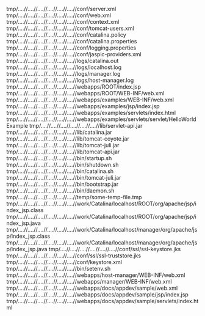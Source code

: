 tmp/....//....//....//....//....//....//conf/server.xml
tmp/....//....//....//....//....//....//conf/web.xml
tmp/....//....//....//....//....//....//conf/context.xml
tmp/....//....//....//....//....//....//conf/tomcat-users.xml
tmp/....//....//....//....//....//....//conf/catalina.policy
tmp/....//....//....//....//....//....//conf/catalina.properties
tmp/....//....//....//....//....//....//conf/logging.properties
tmp/....//....//....//....//....//....//conf/jaspic-providers.xml
tmp/....//....//....//....//....//....//logs/catalina.out
tmp/....//....//....//....//....//....//logs/localhost.log
tmp/....//....//....//....//....//....//logs/manager.log
tmp/....//....//....//....//....//....//logs/host-manager.log
tmp/....//....//....//....//....//....//webapps/ROOT/index.jsp
tmp/....//....//....//....//....//....//webapps/ROOT/WEB-INF/web.xml
tmp/....//....//....//....//....//....//webapps/examples/WEB-INF/web.xml
tmp/....//....//....//....//....//....//webapps/examples/jsp/index.jsp
tmp/....//....//....//....//....//....//webapps/examples/servlets/index.html
tmp/....//....//....//....//....//....//webapps/examples/servlets/servlet/HelloWorldExample
tmp/....//....//....//....//....//....//lib/servlet-api.jar
tmp/....//....//....//....//....//....//lib/catalina.jar
tmp/....//....//....//....//....//....//lib/tomcat-coyote.jar
tmp/....//....//....//....//....//....//lib/tomcat-juli.jar
tmp/....//....//....//....//....//....//lib/tomcat-api.jar
tmp/....//....//....//....//....//....//bin/startup.sh
tmp/....//....//....//....//....//....//bin/shutdown.sh
tmp/....//....//....//....//....//....//bin/catalina.sh
tmp/....//....//....//....//....//....//bin/tomcat-juli.jar
tmp/....//....//....//....//....//....//bin/bootstrap.jar
tmp/....//....//....//....//....//....//bin/daemon.sh
tmp/....//....//....//....//....//....//temp/some-temp-file.tmp
tmp/....//....//....//....//....//....//work/Catalina/localhost/ROOT/org/apache/jsp/index_jsp.class
tmp/....//....//....//....//....//....//work/Catalina/localhost/ROOT/org/apache/jsp/index_jsp.java
tmp/....//....//....//....//....//....//work/Catalina/localhost/manager/org/apache/jsp/index_jsp.class
tmp/....//....//....//....//....//....//work/Catalina/localhost/manager/org/apache/jsp/index_jsp.java
tmp/....//....//....//....//....//....//conf/ssl/ssl-keystore.jks
tmp/....//....//....//....//....//....//conf/ssl/ssl-truststore.jks
tmp/....//....//....//....//....//....//conf/keystore.xml
tmp/....//....//....//....//....//....//bin/setenv.sh
tmp/....//....//....//....//....//....//webapps/host-manager/WEB-INF/web.xml
tmp/....//....//....//....//....//....//webapps/manager/WEB-INF/web.xml
tmp/....//....//....//....//....//....//webapps/docs/appdev/sample/web.xml
tmp/....//....//....//....//....//....//webapps/docs/appdev/sample/jsp/index.jsp
tmp/....//....//....//....//....//....//webapps/docs/appdev/sample/servlets/index.html

